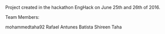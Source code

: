 Project created in the hackathon EngHack on June 25th and 26th of 2016.

Team Members:

mohammedtaha92
Rafael Antunes Batista 
Shireen Taha
